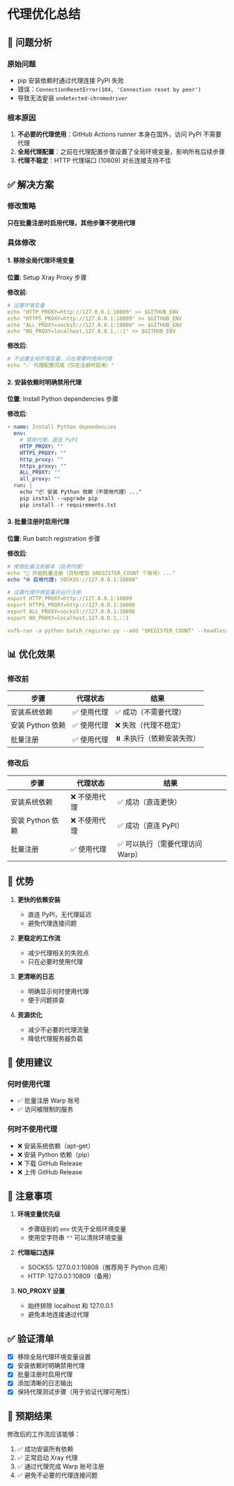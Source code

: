 # 代理优化总结

## 🎯 问题分析

### 原始问题
- pip 安装依赖时通过代理连接 PyPI 失败
- 错误：`ConnectionResetError(104, 'Connection reset by peer')`
- 导致无法安装 `undetected-chromedriver`

### 根本原因
1. **不必要的代理使用**：GitHub Actions runner 本身在国外，访问 PyPI 不需要代理
2. **全局代理配置**：之前在代理配置步骤设置了全局环境变量，影响所有后续步骤
3. **代理不稳定**：HTTP 代理端口 (10809) 对长连接支持不佳

## ✅ 解决方案

### 修改策略
**只在批量注册时启用代理，其他步骤不使用代理**

### 具体修改

#### 1. 移除全局代理环境变量
**位置**: Setup Xray Proxy 步骤

**修改前**:
```yaml
# 设置环境变量
echo "HTTP_PROXY=http://127.0.0.1:10809" >> $GITHUB_ENV
echo "HTTPS_PROXY=http://127.0.0.1:10809" >> $GITHUB_ENV
echo "ALL_PROXY=socks5://127.0.0.1:10808" >> $GITHUB_ENV
echo "NO_PROXY=localhost,127.0.0.1,::1" >> $GITHUB_ENV
```

**修改后**:
```yaml
# 不设置全局环境变量，只在需要时使用代理
echo "✅ 代理配置完成（仅在注册时启用）"
```

#### 2. 安装依赖时明确禁用代理
**位置**: Install Python dependencies 步骤

**修改后**:
```yaml
- name: Install Python dependencies
  env:
    # 禁用代理，直连 PyPI
    HTTP_PROXY: ""
    HTTPS_PROXY: ""
    http_proxy: ""
    https_proxy: ""
    ALL_PROXY: ""
    all_proxy: ""
  run: |
    echo "📦 安装 Python 依赖（不使用代理）..."
    pip install --upgrade pip
    pip install -r requirements.txt
```

#### 3. 批量注册时启用代理
**位置**: Run batch registration 步骤

**修改后**:
```yaml
# 使用批量注册脚本（启用代理）
echo "🚀 开始批量注册（目标增加 $REGISTER_COUNT 个账号）..."
echo "🌐 启用代理: SOCKS5://127.0.0.1:10808"

# 设置代理环境变量并运行注册
export HTTP_PROXY=http://127.0.0.1:10809
export HTTPS_PROXY=http://127.0.0.1:10809
export ALL_PROXY=socks5://127.0.0.1:10808
export NO_PROXY=localhost,127.0.0.1,::1

xvfb-run -a python batch_register.py --add "$REGISTER_COUNT" --headless true --max-fails "$MAX_FAILS" 2>&1 | tee registration.log
```

## 📊 优化效果

### 修改前
| 步骤 | 代理状态 | 结果 |
|------|---------|------|
| 安装系统依赖 | ✅ 使用代理 | ✅ 成功（不需要代理） |
| 安装 Python 依赖 | ✅ 使用代理 | ❌ 失败（代理不稳定） |
| 批量注册 | ✅ 使用代理 | ⏸️ 未执行（依赖安装失败） |

### 修改后
| 步骤 | 代理状态 | 结果 |
|------|---------|------|
| 安装系统依赖 | ❌ 不使用代理 | ✅ 成功（直连更快） |
| 安装 Python 依赖 | ❌ 不使用代理 | ✅ 成功（直连 PyPI） |
| 批量注册 | ✅ 使用代理 | ✅ 可以执行（需要代理访问 Warp） |

## 🎯 优势

1. **更快的依赖安装**
   - 直连 PyPI，无代理延迟
   - 避免代理连接问题

2. **更稳定的工作流**
   - 减少代理相关的失败点
   - 只在必要时使用代理

3. **更清晰的日志**
   - 明确显示何时使用代理
   - 便于问题排查

4. **资源优化**
   - 减少不必要的代理流量
   - 降低代理服务器负载

## 🚀 使用建议

### 何时使用代理
- ✅ 批量注册 Warp 账号
- ✅ 访问被限制的服务

### 何时不使用代理
- ❌ 安装系统依赖（apt-get）
- ❌ 安装 Python 依赖（pip）
- ❌ 下载 GitHub Release
- ❌ 上传 GitHub Release

## 📝 注意事项

1. **环境变量优先级**
   - 步骤级别的 `env` 优先于全局环境变量
   - 使用空字符串 `""` 可以清除环境变量

2. **代理端口选择**
   - SOCKS5: 127.0.0.1:10808（推荐用于 Python 应用）
   - HTTP: 127.0.0.1:10809（备用）

3. **NO_PROXY 设置**
   - 始终排除 localhost 和 127.0.0.1
   - 避免本地连接通过代理

## ✅ 验证清单

- [x] 移除全局代理环境变量设置
- [x] 安装依赖时明确禁用代理
- [x] 批量注册时启用代理
- [x] 添加清晰的日志输出
- [x] 保持代理测试步骤（用于验证代理可用性）

## 🎉 预期结果

修改后的工作流应该能够：
1. ✅ 成功安装所有依赖
2. ✅ 正常启动 Xray 代理
3. ✅ 通过代理完成 Warp 账号注册
4. ✅ 避免不必要的代理连接问题
